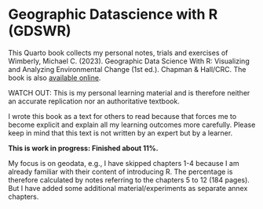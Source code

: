 
<!-- README.md is generated from README.Rmd. Please edit that file -->

# Geographic Datascience with R (GDSWR)

<!-- badges: start -->
<!-- badges: end -->

This Quarto book collects my personal notes, trials and exercises of
Wimberly, Michael C. (2023). Geographic Data Science With R: Visualizing
and Analyzing Environmental Change (1st ed.). Chapman & Hall/CRC. The
book is also [available
online](https://bookdown.org/mcwimberly/gdswr-book/).

WATCH OUT: This is my personal learning material and is therefore
neither an accurate replication nor an authoritative textbook.

I wrote this book as a text for others to read because that forces me to
become explicit and explain all my learning outcomes more carefully.
Please keep in mind that this text is not written by an expert but by a
learner.

**This is work in progress: Finished about 11%.**

My focus is on geodata, e.g., I have skipped chapters 1-4 because I am
already familiar with their content of introducing R. The percentage is
therefore calculated by notes referring to the chapters 5 to 12 (184
pages). But I have added some additional material/experiments as
separate annex chapters.
